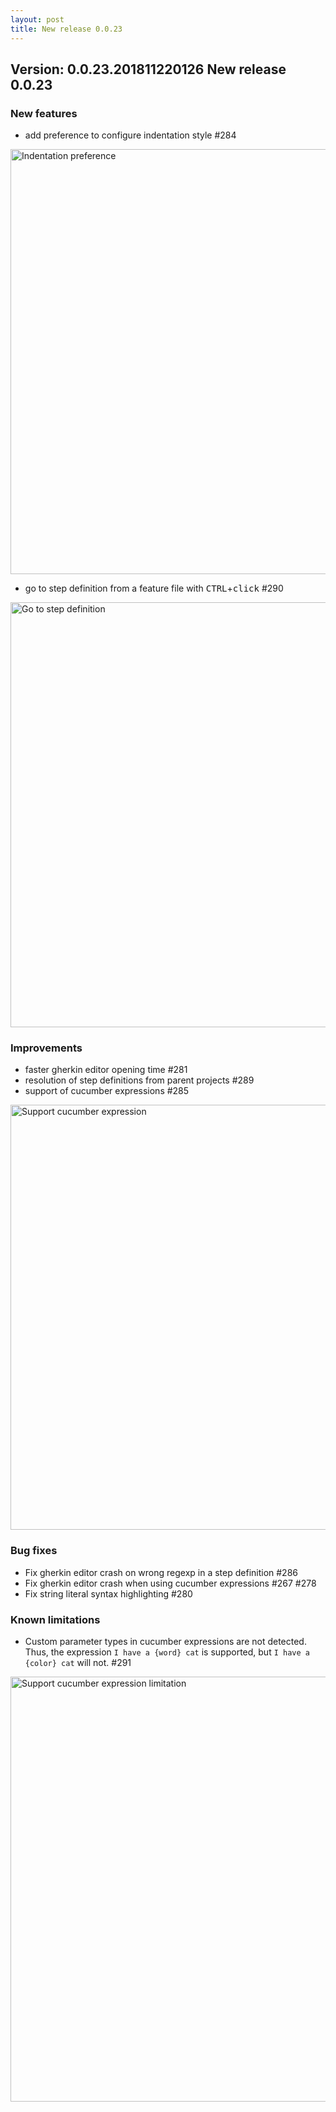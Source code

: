 ```yaml
---
layout: post
title: New release 0.0.23
---
```

Version: 0.0.23.201811220126 
New release 0.0.23
---

### New features

 * add preference to configure indentation style #284

<img src="/cucumber-eclipse/assets/indentation_preference.png" alt="Indentation preference" width="680px" />

 * go to step definition from a feature file with <kbd>CTRL</kbd>+<kbd>click</kbd> #290

<img src="/cucumber-eclipse/assets/goto_ctrl_click.png" alt="Go to step definition" width="680px" />

### Improvements

 * faster gherkin editor opening time #281  
 * resolution of step definitions from parent projects #289 
 * support of cucumber expressions #285

<img src="/cucumber-eclipse/assets/cucumber_expression.png" alt="Support cucumber expression" width="680px" />

### Bug fixes

 * Fix gherkin editor crash on wrong regexp in a step definition #286
 * Fix gherkin editor crash when using cucumber expressions #267 #278
 * Fix string literal syntax highlighting #280

### Known limitations

 * Custom parameter types in cucumber expressions are not detected. Thus, the expression `I have a {word} cat` is supported, but `I have a {color} cat` will not. #291 

<img src="/cucumber-eclipse/assets/cucumber_expression_limitation.png" alt="Support cucumber expression limitation" width="680px" />
